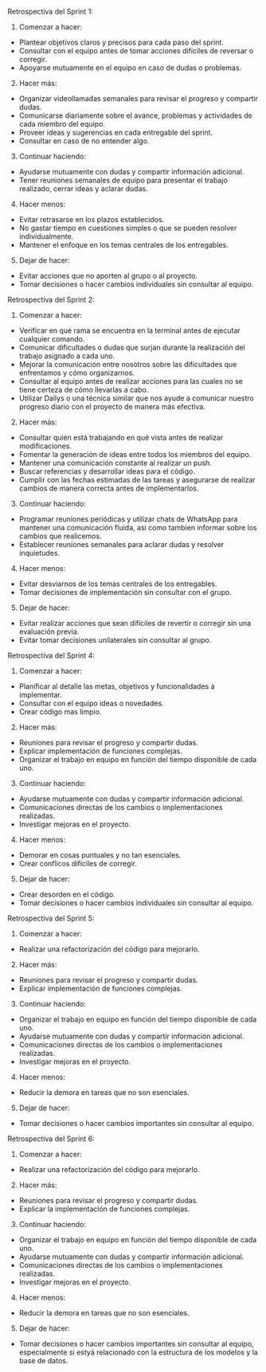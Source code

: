 <!-- ---------------------------------------------------------------------------- -->
Retrospectiva del Sprint 1:

1. Comenzar a hacer:
- Plantear objetivos claros y precisos para cada paso del sprint.
- Consultar con el equipo antes de tomar acciones difíciles de reversar o corregir.
- Apoyarse mutuamente en el equipo en caso de dudas o problemas.

2. Hacer más:
- Organizar videollamadas semanales para revisar el progreso y compartir dudas.
- Comunicarse diariamente sobre el avance, problemas y actividades de cada miembro del equipo.
- Proveer ideas y sugerencias en cada entregable del sprint.
- Consultar en caso de no entender algo.

3. Continuar haciendo:
- Ayudarse mutuamente con dudas y compartir información adicional.
- Tener reuniones semanales de equipo para presentar el trabajo realizado, cerrar ideas y aclarar dudas.

4. Hacer menos:
- Evitar retrasarse en los plazos establecidos.
- No gastar tiempo en cuestiones simples o que se pueden resolver individualmente.
- Mantener el enfoque en los temas centrales de los entregables.

5. Dejar de hacer:
- Evitar acciones que no aporten al grupo o al proyecto.
- Tomar decisiones o hacer cambios individuales sin consultar al equipo.


<!-- ---------------------------------------------------------------------------- -->
Retrospectiva del Sprint 2:
1. Comenzar a hacer:
- Verificar en qué rama se encuentra en la terminal antes de ejecutar cualquier comando.
- Comunicar dificultades o dudas que surjan durante la realización del trabajo asignado a cada uno.
- Mejorar la comunicación entre nosotros sobre las dificultades que enfrentamos y cómo organizarnos.
- Consultar al equipo antes de realizar acciones para las cuales no se tiene certeza de cómo llevarlas a cabo.
- Utilizar Dailys o una técnica similar que nos ayude a comunicar nuestro progreso diario con el proyecto de manera más efectiva.

2. Hacer más:
- Consultar quién está trabajando en qué vista antes de realizar modificaciones.
- Fomentar la generación de ideas entre todos los miembros del equipo.
- Mantener una comunicación constante al realizar un push.
- Buscar referencias y desarrollar ideas para el código.
- Cumplir con las fechas estimadas de las tareas y asegurarse de realizar cambios de manera correcta antes de implementarlos.

3. Continuar haciendo:
- Programar reuniones periódicas y utilizar chats de WhatsApp para mantener una comunicación fluida, asi como tambien informar sobre los cambios que realicemos.
- Establecer reuniones semanales para aclarar dudas y resolver inquietudes.

4. Hacer menos:
- Evitar desviarnos de los temas centrales de los entregables.
- Tomar decisiones de implementación sin consultar con el grupo.

5. Dejar de hacer:
- Evitar realizar acciones que sean difíciles de revertir o corregir sin una evaluación previa.
- Evitar tomar decisiones unilaterales sin consultar al grupo.


<!-- ---------------------------------------------------------------------------- -->
Retrospectiva del Sprint 4:

1. Comenzar a hacer:
- Planificar al detalle las metas, objetivos y funcionalidades a implementar.
- Consultar con el equipo ideas o novedades.
- Crear código mas limpio.


2. Hacer más:
- Reuniones para revisar el progreso y compartir dudas.
- Explicar implementación de funciones complejas.
- Organizar el trabajo en equipo en función del tiempo disponible de cada uno.


3. Continuar haciendo:
- Ayudarse mutuamente con dudas y compartir información adicional.
- Comunicaciones directas de los cambios o implementaciones realizadas.
- Investigar mejoras en el proyecto.

4. Hacer menos:
- Demorar en cosas puntuales y no tan esenciales.
- Crear conflicos difíciles de corregir.

5. Dejar de hacer:
- Crear desorden en el código.
- Tomar decisiones o hacer cambios individuales sin consultar al equipo.

<!-- ---------------------------------------------------------------------------- -->
Retrospectiva del Sprint 5:

1. Comenzar a hacer:
- Realizar una refactorización del código para mejorarlo.

2. Hacer más:
- Reuniones para revisar el progreso y compartir dudas.
- Explicar implementación de funciones complejas.

3. Continuar haciendo:
- Organizar el trabajo en equipo en función del tiempo disponible de cada uno.
- Ayudarse mutuamente con dudas y compartir información adicional.
- Comunicaciones directas de los cambios o implementaciones realizadas.
- Investigar mejoras en el proyecto.

4. Hacer menos:
- Reducir la demora en tareas que no son esenciales.

5. Dejar de hacer:
- Tomar decisiones o hacer cambios importantes sin consultar al equipo.

<!---------------------------------------------------------------------------------->
Retrospectiva del Sprint 6:

1. Comenzar a hacer:
- Realizar una refactorización del código para mejorarlo.

2. Hacer más:
- Reuniones para revisar el progreso y compartir dudas.
- Explicar la implementación de funciones complejas.

3. Continuar haciendo:
- Organizar el trabajo en equipo en función del tiempo disponible de cada uno.
- Ayudarse mutuamente con dudas y compartir información adicional.
- Comunicaciones directas de los cambios o implementaciones realizadas.
- Investigar mejoras en el proyecto.

4. Hacer menos:
- Reducir la demora en tareas que no son esenciales.

5. Dejar de hacer:
- Tomar decisiones o hacer cambios importantes sin consultar al equipo, especialmente si estyá relacionado con la estructura de los modelos y la base de datos.
